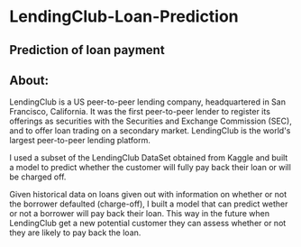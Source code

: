 # LendingClub-Loan-Prediction
Prediction of loan payment
--------------------------
About:
-----
LendingClub is a US peer-to-peer lending company, headquartered in San Francisco, California. It was the first peer-to-peer lender to register its offerings as securities with the Securities and Exchange Commission (SEC), and to offer loan trading on a secondary market. LendingClub is the world's largest peer-to-peer lending platform.

I used a subset of the LendingClub DataSet obtained from Kaggle and built a model to predict whether the customer will fully pay back their loan or will be charged off.

Given historical data on loans given out with information on whether or not the borrower defaulted (charge-off), I built a model that can predict wether or not a borrower will pay back their loan. This way in the future when LendingClub get a new potential customer they can assess whether or not they are likely to pay back the loan.
